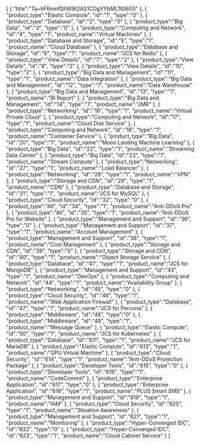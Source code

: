 [
	{
		"title":"Ta+hFRnmfQhW9t2AS1CDgVYbMLTt06G5"
	},
	{
		"product_type":"Elastic Compute",
		"id":"1",
		"type":"0"
	},
	{
		"product_type":"Database",
		"id":"2",
		"type":"0"
	},
	{
		"product_type":"Big Data",
		"id":"3",
		"type":"0"
	},
	{
		"product_type":"Computing and Network",
		"id":"4",
		"type":"1",
		"product_name":"Virtual Machines"
	},
	{
		"product_type":"Database and Storage",
		"id":"5",
		"type":"1",
		"product_name":"Cloud Database"
	},
	{
		"product_type":"Database and Storage",
		"id":"6",
		"type":"1",
		"product_name":"JCS for Redis"
	},
	{
		"product_type":"View Details",
		"id":"7",
		"type":"2"
	},
	{
		"product_type":"View Details",
		"id":"8",
		"type":"2"
	},
	{
		"product_type":"View Details",
		"id":"10",
		"type":"2"
	},
	{
		"product_type":"Big Data and Management",
		"id":"11",
		"type":"1",
		"product_name":"Data Integration"
	},
	{
		"product_type":"Big Data and Management",
		"id":"12",
		"type":"1",
		"product_name":"Data Warehouse"
	},
	{
		"product_type":"Big Data and Management",
		"id":"13",
		"type":"1",
		"product_name":"BI Report"
	},
	{
		"product_type":"Big Data and Management",
		"id":"14",
		"type":"1",
		"product_name":"JMR"
	},
	{
		"product_type":"Networking",
		"id":"16",
		"type":"1",
		"product_name":"Virtual Private Cloud"
	},
	{
		"product_type":"Computing and Network",
		"id":"17",
		"type":"1",
		"product_name":"Cloud Disk Service"
	},
	{
		"product_type":"Computing and Network",
		"id":"18",
		"type":"1",
		"product_name":"Container Service"
	},
	{
		"product_type":"Big Data",
		"id":"20",
		"type":"1",
		"product_name":"Moon Landing Machine Learning"
	},
	{
		"product_type":"Big Data",
		"id":"22",
		"type":"1",
		"product_name":"Streaming Data Center"
	},
	{
		"product_type":"Big Data",
		"id":"23",
		"type":"1",
		"product_name":"Stream Compute"
	},
	{
		"product_type":"Networking",
		"id":"27",
		"type":"1",
		"product_name":"Load Balancer"
	},
	{
		"product_type":"Networking",
		"id":"28",
		"type":"1",
		"product_name":"VPN"
	},
	{
		"product_type":"Storage and CDN",
		"id":"29",
		"type":"1",
		"product_name":"CDN"
	},
	{
		"product_type":"Database and Storage",
		"id":"31",
		"type":"1",
		"product_name":"JCS for MySQL"
	},
	{
		"product_type":"Cloud Security",
		"id":"32",
		"type":"0"
	},
	{
		"product_type":"All",
		"id":"34",
		"type":"1",
		"product_name":"Anti-DDoS Pro"
	},
	{
		"product_type":"All",
		"id":"35",
		"type":"1",
		"product_name":"Anti-DDoS Pro for Website"
	},
	{
		"product_type":"Management and Support",
		"id":"36",
		"type":"0"
	},
	{
		"product_type":"Management and Support",
		"id":"37",
		"type":"1",
		"product_name":"Account Management"
	},
	{
		"product_type":"Management and Support",
		"id":"38",
		"type":"1",
		"product_name":"Cost Management"
	},
	{
		"product_type":"Storage and CDN",
		"id":"39",
		"type":"0"
	},
	{
		"product_type":"Storage and CDN",
		"id":"40",
		"type":"1",
		"product_name":"Object Storage Service"
	},
	{
		"product_type":"Database",
		"id":"41",
		"type":"1",
		"product_name":"JCS for MongoDB"
	},
	{
		"product_type":"Management and Support",
		"id":"43",
		"type":"1",
		"product_name":"DevOps"
	},
	{
		"product_type":"Computing and Network",
		"id":"44",
		"type":"1",
		"product_name":"Availability Group"
	},
	{
		"product_type":"Networking",
		"id":"45",
		"type":"0"
	},
	{
		"product_type":"Cloud Security",
		"id":"46",
		"type":"1",
		"product_name":"Web Application Firewall"
	},
	{
		"product_type":"Database",
		"id":"47",
		"type":"1",
		"product_name":"JCS for Percona"
	},
	{
		"product_type":"Middleware",
		"id":"48",
		"type":"0"
	},
	{
		"product_type":"Middleware",
		"id":"49",
		"type":"1",
		"product_name":"Message Queue"
	},
	{
		"product_type":"Elastic Compute",
		"id":"50",
		"type":"1",
		"product_name":"JCS for Kubernetes"
	},
	{
		"product_type":"Database",
		"id":"611",
		"type":"1",
		"product_name":"JCS for MariaDB"
	},
	{
		"product_type":"Elastic Compute",
		"id":"613",
		"type":"1",
		"product_name":"GPU Virtual Machine"
	},
	{
		"product_type":"Cloud Security",
		"id":"614",
		"type":"1",
		"product_name":"Anti-DDoS Protection Package"
	},
	{
		"product_type":"Developer Tools",
		"id":"615",
		"type":"0"
	},
	{
		"product_type":"Developer Tools",
		"id":"616",
		"type":"1",
		"product_name":"CodeCommit"
	},
	{
		"product_type":"Enterprise Application",
		"id":"617",
		"type":"0"
	},
	{
		"product_type":"Enterprise Application",
		"id":"618",
		"type":"1",
		"product_name":"PLUS Smart SMS"
	},
	{
		"product_type":"Management and Support",
		"id":"619",
		"type":"1",
		"product_name":"IAM"
	},
	{
		"product_type":"Cloud Security",
		"id":"620",
		"type":"1",
		"product_name":"Situation Awareness"
	},
	{
		"product_type":"Management and Support",
		"id":"621",
		"type":"1",
		"product_name":"Monitoring"
	},
	{
		"product_type":"Hyper-Converged IDC",
		"id":"622",
		"type":"0"
	},
	{
		"product_type":"Hyper-Converged IDC",
		"id":"623",
		"type":"1",
		"product_name":"Cloud Cabinet Service"
	}
]